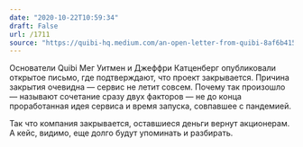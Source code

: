 ```yaml
---
date: "2020-10-22T10:59:34"
draft: False
url: /1711
source: "https://quibi-hq.medium.com/an-open-letter-from-quibi-8af6b415377f"
---
```


Основатели Quibi Мег Уитмен и Джеффри Катценберг опубликовали открытое письмо, где подтверждают, что проект закрывается. Причина закрытия очевидна — сервис не летит совсем. Почему так произошло — называют сочетание сразу двух факторов — не до конца проработанная идея сервиса и время запуска, совпавшее с пандемией. 

Так что компания закрывается, оставшиеся деньги вернут акционерам. А кейс, видимо, еще долго будут упоминать и разбирать.

